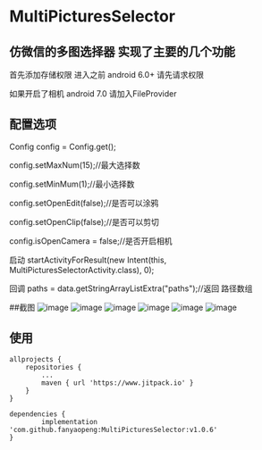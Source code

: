 # MultiPicturesSelector
## 仿微信的多图选择器 实现了主要的几个功能 
 首先添加存储权限  进入之前 android 6.0+ 请先请求权限

 如果开启了相机  android 7.0 请加入FileProvider

## 配置选项  

 
 Config config = Config.get();  
 
 config.setMaxNum(15);//最大选择数  
 
 config.setMinMum(1);//最小选择数  
 
 config.setOpenEdit(false);//是否可以涂鸦  
 
 config.setOpenClip(false);//是否可以剪切      

 config.isOpenCamera = false;//是否开启相机

 启动 startActivityForResult(new Intent(this, MultiPicturesSelectorActivity.class), 0);
 
 回调   paths = data.getStringArrayListExtra("paths");//返回 路径数组

##截图
![image](https://github.com/fanyaopeng/MultiPicturesSelector/blob/master/images/Screenshot_20180622-230917.jpg)
![image](https://github.com/fanyaopeng/MultiPicturesSelector/blob/master/images/Screenshot_20180622-230921.jpg)
![image](https://github.com/fanyaopeng/MultiPicturesSelector/blob/master/images/Screenshot_20180622-230931.jpg)
![image](https://github.com/fanyaopeng/MultiPicturesSelector/blob/master/images/Screenshot_20180622-230938.jpg)
![image](https://github.com/fanyaopeng/MultiPicturesSelector/blob/master/images/Screenshot_20180622-230948.jpg)
![image](https://github.com/fanyaopeng/MultiPicturesSelector/blob/master/images/Screenshot_20180622-230956.jpg)

## 使用
	allprojects {
		repositories {
			...
			maven { url 'https://www.jitpack.io' }
		}
	}
 
	dependencies {
	        implementation 'com.github.fanyaopeng:MultiPicturesSelector:v1.0.6'
	}
